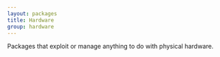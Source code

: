 ```yaml
---
layout: packages
title: Hardware
group: hardware
---
```

Packages that exploit or manage anything to do with physical hardware.
     